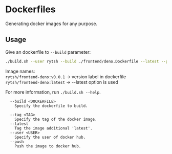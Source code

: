 # Dockerfiles

Generating docker images for any purpose.

## Usage

Give an dockerfile to `--build` parameter:

```sh
./build.sh --user rytsh --build ./frontend/deno.Dockerfile --latest --push
```

Image names:  
  `rytsh/frontend-deno:v0.0.1` -> version label in dockerfile  
  `rytsh/frontend-deno:latest` -> --latest option is used


For more information, run `./build.sh --help`.

```text
  --build <DOCKERFILE>
    Specify the dockerfile to build.

  --tag <TAG>
    Specify the tag of the docker image.
  --latest
    Tag the image additional 'latest'.
  --user <USER>
    Specify the user of docker hub.
  --push
    Push the image to docker hub.
```

